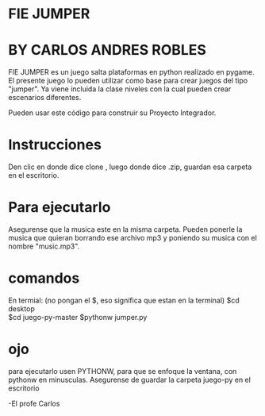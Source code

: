 # FIE JUMPER
# BY CARLOS ANDRES ROBLES

FIE JUMPER es un juego salta plataformas en python realizado en pygame. El presente juego lo pueden utilizar como base para crear juegos del tipo "jumper". Ya viene incluida la clase niveles con la cual pueden crear escenarios diferentes.

Pueden usar este código para construir su Proyecto Integrador.

# Instrucciones 

Den clic en donde dice clone , luego donde dice .zip, guardan esa carpeta en el escritorio. 

# Para ejecutarlo

Asegurense que la musica este en la misma carpeta. Pueden ponerle la musica que quieran borrando ese archivo mp3 y poniendo su musica con el nombre "music.mp3".

# comandos 

En termial: (no pongan el $, eso significa que estan en la terminal)
   $cd desktop  
   $cd juego-py-master
   $pythonw jumper.py

# ojo

para ejecutarlo usen PYTHONW, para que se enfoque la ventana, con pythonw en minusculas.
Asegurense de guardar la carpeta juego-py en el escritorio





-El profe Carlos


